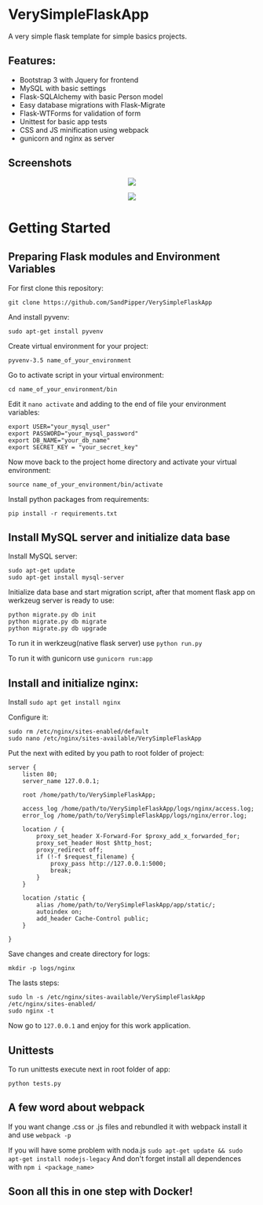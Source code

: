 # VerySimpleFlaskApp

A very simple flask template for simple basics projects.

Features:
--------

- Bootstrap 3 with Jquery for frontend
- MySQL with basic settings
- Flask-SQLAlchemy with basic Person model
- Easy database migrations with Flask-Migrate
- Flask-WTForms for validation of form
- Unittest for basic app tests
- CSS and JS minification using webpack
- gunicorn and nginx as server

Screenshots
-----------

<p align="center">
  <img src="https://user-images.githubusercontent.com/26627973/28429413-4048c544-6d85-11e7-97c5-08e602db9950.png">
</p>
<p align="center">
  <img src="https://user-images.githubusercontent.com/26627973/28429425-4d118de2-6d85-11e7-89f5-24febe585aed.png">
</p>

# Getting Started

Preparing Flask modules and Environment Variables
------------------------------------------------

For first clone this repository:

` git clone https://github.com/SandPipper/VerySimpleFlaskApp `

And install pyvenv:

` sudo apt-get install pyvenv `

Create virtual environment for your project:

` pyvenv-3.5 name_of_your_environment `

Go to activate script in your virtual environment:

`cd name_of_your_environment/bin `


Edit it `nano activate` and adding to the end of file your environment variables:

```
export USER="your_mysql_user"
export PASSWORD="your_mysql_password"
export DB_NAME="your_db_name"
export SECRET_KEY = "your_secret_key"
```

Now move back to the project home directory and activate your virtual environment:

` source name_of_your_environment/bin/activate `

Install python packages from requirements:

` pip install -r requirements.txt `



Install MySQL server and initialize data base
--------------------------------------------

Install MySQL server:

```
sudo apt-get update
sudo apt-get install mysql-server
```


Initialize data base and start migration script, after that moment flask app on werkzeug server is ready to use:

```
python migrate.py db init
python migrate.py db migrate
python migrate.py db upgrade
```


To run it in werkzeug(native flask server) use `python run.py`

To run it with gunicorn use `gunicorn run:app`


Install and initialize nginx:
----------------------------

Install `sudo apt get install nginx`


Configure it:

```
sudo rm /etc/nginx/sites-enabled/default
sudo nano /etc/nginx/sites-available/VerySimpleFlaskApp
```


Put the next with edited by you path to root folder of project:

```
server {
    listen 80;
    server_name 127.0.0.1;

    root /home/path/to/VerySimpleFlaskApp;

    access_log /home/path/to/VerySimpleFlaskApp/logs/nginx/access.log;
    error_log /home/path/to/VerySimpleFlaskApp/logs/nginx/error.log;

    location / {
        proxy_set_header X-Forward-For $proxy_add_x_forwarded_for;
        proxy_set_header Host $http_host;
        proxy_redirect off;
        if (!-f $request_filename) {
            proxy_pass http://127.0.0.1:5000;
            break;
        }
    }

    location /static {
        alias /home/path/to/VerySimpleFlaskApp/app/static/;
        autoindex on;
        add_header Cache-Control public;
    }

}
```


Save changes and create directory for logs:

` mkdir -p logs/nginx `


The lasts steps:

```
sudo ln -s /etc/nginx/sites-available/VerySimpleFlaskApp /etc/nginx/sites-enabled/
sudo nginx -t
```

Now go to `127.0.0.1` and enjoy for this work application.

Unittests
---------
To run unittests execute next in root folder of app:

`python tests.py`

A few word about webpack
------------------------

If you want change .css or .js files and rebundled it with webpack
install it and use ` webpack -p `

If you will have some problem with noda.js ` sudo apt-get update && sudo apt-get install nodejs-legacy `
And don't forget install all dependences with ` npm i <package_name> `


Soon all this in one step with Docker!
--------------------------------------
